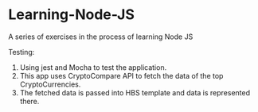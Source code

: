 # Learning-Node-JS
A series of exercises in the process of learning Node JS

Testing:

1. Using jest and Mocha to test the application. 
2. This app uses CryptoCompare API to fetch the data of the top CryptoCurrencies.
3. The fetched data is passed into HBS template and data is represented there.